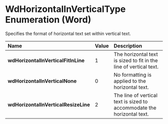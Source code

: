 
# WdHorizontalInVerticalType Enumeration (Word)

Specifies the format of horizontal text set within vertical text.



|**Name**|**Value**|**Description**|
|:-----|:-----|:-----|
|**wdHorizontalInVerticalFitInLine**|1|The horizontal text is sized to fit in the line of vertical text.|
|**wdHorizontalInVerticalNone**|0|No formatting is applied to the horizontal text.|
|**wdHorizontalInVerticalResizeLine**|2|The line of vertical text is sized to accommodate the horizontal text.|
